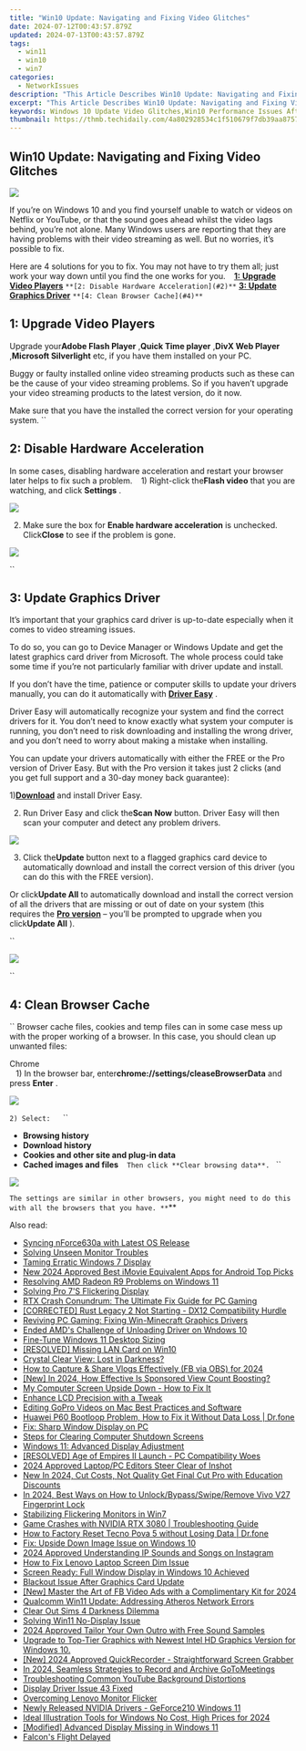 ```yaml
---
title: "Win10 Update: Navigating and Fixing Video Glitches"
date: 2024-07-12T00:43:57.879Z
updated: 2024-07-13T00:43:57.879Z
tags:
  - win11
  - win10
  - win7
categories:
  - NetworkIssues
description: "This Article Describes Win10 Update: Navigating and Fixing Video Glitches"
excerpt: "This Article Describes Win10 Update: Navigating and Fixing Video Glitches"
keywords: Windows 10 Update Video Glitches,Win10 Performance Issues After Updates,Resolving Win10 Video Errors Post Update,Win10 Media Glitch Troubleshooting,Updating Win10,Optimizing Win10 Media Streaming Post-Update,Fix Video Stutter in Windows 10 After Updates
thumbnail: https://thmb.techidaily.com/4a802928534c1f510679f7db39aa8757031a3947f8786bd477dd4066192a8852.jpg
---
```


## Win10 Update: Navigating and Fixing Video Glitches

![](https://images.drivereasy.com/wp-content/uploads/2017/09/img_59bf33c97703a.jpg)

 If you’re on Windows 10 and you find yourself unable to watch or videos on Netflix or YouTube, or that the sound goes ahead whilst the video lags behind, you’re not alone. Many Windows users are reporting that they are having problems with their video streaming as well. But no worries, it’s possible to fix.

 Here are 4 solutions for you to fix. You may not have to try them all; just work your way down until you find the one works for you.
``
`` [**1:** **Upgrade Video Players**](#1)
`` **[2: Disable Hardware Acceleration](#2)**
`` **[3: Update Graphics Driver](#3)**
`` **[4: Clean Browser Cache](#4)**
``

## **1: Upgrade Video Players**

 Upgrade your**Adobe Flash Player** ,**Quick Time player** ,**DivX Web Player** ,**Microsoft Silverlight** etc, if you have them installed on your PC.

 Buggy or faulty installed online video streaming products such as these can be the cause of your video streaming problems. So if you haven’t upgrade your video streaming products to the latest version, do it now.

 Make sure that you have the installed the correct version for your operating system.
``

## **2: Disable Hardware Acceleration**

 In some cases, disabling hardware acceleration and restart your browser later helps to fix such a problem.
``
`` 1) Right-click the**Flash video** that you are watching, and click **Settings** .

![](https://images.drivereasy.com/wp-content/uploads/2016/09/settings-on-flash-video.png)

 2) Make sure the box for **Enable hardware acceleration** is unchecked. Click**Close** to see if the problem is gone.

![](https://images.drivereasy.com/wp-content/uploads/2016/09/enable-hardware-accleration.png)

``

## **3: Update Graphics Driver**

 It’s important that your graphics card driver is up-to-date especially when it comes to video streaming issues.

 To do so, you can go to Device Manager or Windows Update and get the latest graphics card driver from Microsoft. The whole process could take some time if you’re not particularly familiar with driver update and install.

 If you don’t have the time, patience or computer skills to update your drivers manually, you can do it automatically with [**Driver Easy**](https://tools.techidaily.com/drivereasy/download/) .

 Driver Easy will automatically recognize your system and find the correct drivers for it. You don’t need to know exactly what system your computer is running, you don’t need to risk downloading and installing the wrong driver, and you don’t need to worry about making a mistake when installing.

 You can update your drivers automatically with either the FREE or the Pro version of Driver Easy. But with the Pro version it takes just 2 clicks (and you get full support and a 30-day money back guarantee):

 1)[**Download**](https://tools.techidaily.com/drivereasy/download/) and install Driver Easy.

 2) Run Driver Easy and click the**Scan Now** button. Driver Easy will then scan your computer and detect any problem drivers.

![](https://images.drivereasy.com/wp-content/uploads/2017/08/img_59914e6936efa.png)

 3) Click the**Update** button next to a flagged graphics card device to automatically download and install the correct version of this driver (you can do this with the FREE version).

 Or click**Update All** to automatically download and install the correct version of all the drivers that are missing or out of date on your system (this requires the [**Pro version**](https://tools.techidaily.com/drivereasy/download/) – you’ll be prompted to upgrade when you click**Update All** ).

``

![](https://images.drivereasy.com/wp-content/uploads/2017/08/img_59914e6f9c972.jpg)

``

## **4: Clean Browser Cache**

`` Browser cache files, cookies and temp files can in some case mess up with the proper working of a browser. In this case, you should clean up unwanted files:

 Chrome  
``
`` 1) In the browser bar, enter**chrome://settings/cleaseBrowserData**  and press **Enter** .
``
``

![](https://images.drivereasy.com/wp-content/uploads/2016/09/img_57d912ef7ac04-600x212.jpg)

``2) Select:
``
`` `` ``

* **Browsing history**
`` ``
* **Download history**
`` ``
* **Cookies and other site and plug-in data**
`` ``
* **Cached images and files**
`` ``
``Then click **Clear browsing data**.
``
``

![](https://images.drivereasy.com/wp-content/uploads/2016/09/clear-browsing-data.png)

``The settings are similar in other browsers, you might need to do this with all the browsers that you have.
**``**

<ins class="adsbygoogle"
     style="display:block"
     data-ad-format="autorelaxed"
     data-ad-client="ca-pub-7571918770474297"
     data-ad-slot="1223367746"></ins>



<ins class="adsbygoogle"
     style="display:block"
     data-ad-client="ca-pub-7571918770474297"
     data-ad-slot="8358498916"
     data-ad-format="auto"
     data-full-width-responsive="true"></ins>



<span class="atpl-alsoreadstyle">Also read:</span>
<div><ul>
<li><a href="https://network-issues.techidaily.com/syncing-nforce630a-with-latest-os-release/"><u>Syncing nForce630a with Latest OS Release</u></a></li>
<li><a href="https://network-issues.techidaily.com/solving-unseen-monitor-troubles/"><u>Solving Unseen Monitor Troubles</u></a></li>
<li><a href="https://network-issues.techidaily.com/taming-erratic-windows-7-display/"><u>Taming Erratic Windows 7 Display</u></a></li>
<li><a href="https://video-creation-software.techidaily.com/new-2024-approved-best-imovie-equivalent-apps-for-android-top-picks/"><u>New 2024 Approved Best iMovie Equivalent Apps for Android Top Picks</u></a></li>
<li><a href="https://network-issues.techidaily.com/resolving-amd-radeon-r9-problems-on-windows-11/"><u>Resolving AMD Radeon R9 Problems on Windows 11</u></a></li>
<li><a href="https://network-issues.techidaily.com/solving-pro-7s-flickering-display/"><u>Solving Pro 7'S Flickering Display</u></a></li>
<li><a href="https://network-issues.techidaily.com/rtx-crash-conundrum-the-ultimate-fix-guide-for-pc-gaming/"><u>RTX Crash Conundrum: The Ultimate Fix Guide for PC Gaming</u></a></li>
<li><a href="https://network-issues.techidaily.com/corrected-rust-legacy-2-not-starting-dx12-compatibility-hurdle/"><u>[CORRECTED] Rust Legacy 2 Not Starting - DX12 Compatibility Hurdle</u></a></li>
<li><a href="https://network-issues.techidaily.com/reviving-pc-gaming-fixing-win-minecraft-graphics-drivers/"><u>Reviving PC Gaming: Fixing Win-Minecraft Graphics Drivers</u></a></li>
<li><a href="https://network-issues.techidaily.com/ended-amds-challenge-of-unloading-driver-on-wndows-10/"><u>Ended AMD's Challenge of Unloading Driver on Wndows 10</u></a></li>
<li><a href="https://network-issues.techidaily.com/fine-tune-windows-11-desktop-sizing/"><u>Fine-Tune Windows 11 Desktop Sizing</u></a></li>
<li><a href="https://network-issues.techidaily.com/resolved-missing-lan-card-on-win10/"><u>[RESOLVED] Missing LAN Card on Win10</u></a></li>
<li><a href="https://network-issues.techidaily.com/crystal-clear-view-lost-in-darkness/"><u>Crystal Clear View: Lost in Darkness?</u></a></li>
<li><a href="https://facebook-clips.techidaily.com/how-to-capture-and-share-vlogs-effectively-fb-via-obs-for-2024/"><u>How to Capture & Share Vlogs Effectively (FB via OBS) for 2024</u></a></li>
<li><a href="https://eaxpv-info.techidaily.com/new-in-2024-how-effective-is-sponsored-view-count-boosting/"><u>[New] In 2024, How Effective Is Sponsored View Count Boosting?</u></a></li>
<li><a href="https://network-issues.techidaily.com/1719974840679-my-computer-screen-upside-down-how-to-fix-it/"><u>My Computer Screen Upside Down - How to Fix It</u></a></li>
<li><a href="https://network-issues.techidaily.com/enhance-lcd-precision-with-a-tweak/"><u>Enhance LCD Precision with a Tweak</u></a></li>
<li><a href="https://ai-driven-video-production.techidaily.com/editing-gopro-videos-on-mac-best-practices-and-software/"><u>Editing GoPro Videos on Mac Best Practices and Software</u></a></li>
<li><a href="https://fix-guide.techidaily.com/huawei-p60-bootloop-problem-how-to-fix-it-without-data-loss-drfone-by-drfone-fix-android-problems-fix-android-problems/"><u>Huawei P60 Bootloop Problem, How to Fix it Without Data Loss | Dr.fone</u></a></li>
<li><a href="https://network-issues.techidaily.com/fix-sharp-window-display-on-pc/"><u>Fix: Sharp Window Display on PC</u></a></li>
<li><a href="https://network-issues.techidaily.com/steps-for-clearing-computer-shutdown-screens/"><u>Steps for Clearing Computer Shutdown Screens</u></a></li>
<li><a href="https://network-issues.techidaily.com/windows-11-advanced-display-adjustment/"><u>Windows 11: Advanced Display Adjustment</u></a></li>
<li><a href="https://network-issues.techidaily.com/resolved-age-of-empires-ii-launch-pc-compatibility-woes/"><u>[RESOLVED] Age of Empires II Launch - PC Compatibility Woes</u></a></li>
<li><a href="https://extra-skills.techidaily.com/2024-approved-laptoppc-editors-steer-clear-of-inshot/"><u>2024 Approved  Laptop/PC Editors  Steer Clear of Inshot</u></a></li>
<li><a href="https://smart-video-creator.techidaily.com/new-in-2024-cut-costs-not-quality-get-final-cut-pro-with-education-discounts/"><u>New In 2024, Cut Costs, Not Quality Get Final Cut Pro with Education Discounts</u></a></li>
<li><a href="https://android-unlock.techidaily.com/in-2024-best-ways-on-how-to-unlockbypassswiperemove-vivo-v27-fingerprint-lock-by-drfone-android/"><u>In 2024, Best Ways on How to Unlock/Bypass/Swipe/Remove Vivo V27 Fingerprint Lock</u></a></li>
<li><a href="https://network-issues.techidaily.com/stabilizing-flickering-monitors-in-win7/"><u>Stabilizing Flickering Monitors in Win7</u></a></li>
<li><a href="https://network-issues.techidaily.com/game-crashes-with-nvidia-rtx-3080-troubleshooting-guide/"><u>Game Crashes with NVIDIA RTX 3080 | Troubleshooting Guide</u></a></li>
<li><a href="https://techidaily.com/how-to-factory-reset-tecno-pova-5-without-losing-data-drfone-by-drfone-reset-android-reset-android/"><u>How to Factory Reset Tecno Pova 5 without Losing Data | Dr.fone</u></a></li>
<li><a href="https://network-issues.techidaily.com/fix-upside-down-image-issue-on-windows-10/"><u>Fix: Upside Down Image Issue on Windows 10</u></a></li>
<li><a href="https://instagram-video-files.techidaily.com/2024-approved-understanding-ip-sounds-and-songs-on-instagram/"><u>2024 Approved  Understanding IP  Sounds and Songs on Instagram</u></a></li>
<li><a href="https://network-issues.techidaily.com/how-to-fix-lenovo-laptop-screen-dim-issue/"><u>How to Fix Lenovo Laptop Screen Dim Issue</u></a></li>
<li><a href="https://network-issues.techidaily.com/screen-ready-full-window-display-in-windows-10-achieved/"><u>Screen Ready: Full Window Display in Windows 10 Achieved</u></a></li>
<li><a href="https://network-issues.techidaily.com/blackout-issue-after-graphics-card-update/"><u>Blackout Issue After Graphics Card Update</u></a></li>
<li><a href="https://facebook-video-content.techidaily.com/new-master-the-art-of-fb-video-ads-with-a-complimentary-kit-for-2024/"><u>[New] Master the Art of FB Video Ads with a Complimentary Kit for 2024</u></a></li>
<li><a href="https://network-issues.techidaily.com/qualcomm-win11-update-addressing-atheros-network-errors/"><u>Qualcomm Win11 Update: Addressing Atheros Network Errors</u></a></li>
<li><a href="https://network-issues.techidaily.com/clear-out-sims-4-darkness-dilemma/"><u>Clear Out Sims 4 Darkness Dilemma</u></a></li>
<li><a href="https://network-issues.techidaily.com/solving-win11-no-display-issue/"><u>Solving Win11 No-Display Issue</u></a></li>
<li><a href="https://some-guidance.techidaily.com/2024-approved-tailor-your-own-outro-with-free-sound-samples/"><u>2024 Approved  Tailor Your Own Outro with Free Sound Samples</u></a></li>
<li><a href="https://network-issues.techidaily.com/upgrade-to-top-tier-graphics-with-newest-intel-hd-graphics-version-for-windows-10/"><u>Upgrade to Top-Tier Graphics with Newest Intel HD Graphics Version for Windows 10.</u></a></li>
<li><a href="https://remote-screen-capture.techidaily.com/new-2024-approved-quickrecorder-straightforward-screen-grabber/"><u>[New] 2024 Approved  QuickRecorder - Straightforward Screen Grabber</u></a></li>
<li><a href="https://on-screen-recording.techidaily.com/in-2024-seamless-strategies-to-record-and-archive-gotomeetings/"><u>In 2024, Seamless Strategies to Record and Archive GoToMeetings</u></a></li>
<li><a href="https://network-issues.techidaily.com/troubleshooting-common-youtube-background-distortions/"><u>Troubleshooting Common YouTube Background Distortions</u></a></li>
<li><a href="https://network-issues.techidaily.com/display-driver-issue-43-fixed/"><u>Display Driver Issue 43 Fixed</u></a></li>
<li><a href="https://network-issues.techidaily.com/overcoming-lenovo-monitor-flicker/"><u>Overcoming Lenovo Monitor Flicker</u></a></li>
<li><a href="https://network-issues.techidaily.com/newly-released-nvidia-drivers-geforce210-windows-11/"><u>Newly Released NVIDIA Drivers - GeForce210 Windows 11</u></a></li>
<li><a href="https://some-techniques.techidaily.com/ideal-illustration-tools-for-windows-no-cost-high-prices-for-2024/"><u>Ideal Illustration Tools for Windows  No Cost, High Prices for 2024</u></a></li>
<li><a href="https://network-issues.techidaily.com/modified-advanced-display-missing-in-windows-11/"><u>[Modified] Advanced Display Missing in Windows 11</u></a></li>
<li><a href="https://network-issues.techidaily.com/falcons-flight-delayed/"><u>Falcon's Flight Delayed</u></a></li>
</ul></div>
